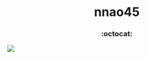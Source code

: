 <p align="center">
  <h1 align="center">nnao45</h1>
</p>
<h3 align="center">:octocat:</h3>
<a href="https://github.com/anuraghazra/github-readme-stats">
  <img align="center" src="https://github-readme-stats.vercel.app/api?username=nnao45&count_private=true&show_icons=true" />
</a>
